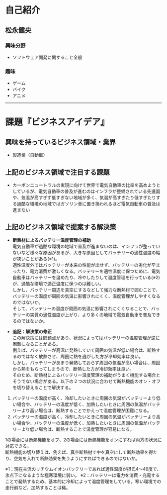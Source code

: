 # 自己紹介

## 松永健央

### 興味分野

- ソフトウェア開発に関すること全般

### 趣味

- ゲーム
- バイク
- アニメ

* * *

# 課題『ビジネスアイデア』

## 興味を持っているビジネス領域・業界

- 製造業（自動車）

## 上記のビジネス領域で注目する課題

- カーボンニュートラルの実現に向けて世界で電気自動車の比率を高めようとしているが、電気自動車の普及が進むのはインフラが整備されている先進国や、気温が高すぎず低すぎない地域が多く、気温が高すぎたり低すぎたりする過酷な環境の地域ではガソリン車に置き換われるほど電気自動車の普及は進まない

## 上記のビジネス領域で提案する解決策

- **断熱材によるバッテリー温度管理の補助**  
電気自動車が過酷な環境の地域で普及が進まないのは、インフラが整っていないなど様々な原因があるが、大きな原因としてバッテリーの適性温度の幅が狭いことがある(※1)。  
適性温度外ではバッテリーが本来の性能が出せず、バッテリーの劣化が早まったり、電力消費が激しくなる。バッテリーを適性温度に保つために、電気自動車はバッテリーを温めたり、冷やしたりして温度管理を行っている(※2)が、過酷な環境で適正温度に保つのは難しい。    
しかし、バッテリー周辺を真空にするなどして強力な断熱材で囲むことで、バッテリーの温度が周囲の気温に影響されにくく、温度管理がしやすくなるのではないか。  
そして、バッテリーの温度が周囲の気温に影響されにくくなることで、バッテリーの実質の適性温度が上がり、より多くの地域で電気自動車を普及できるのではないか。

- **追記：解決策の修正**    
この解決策には問題点があり、状況によってはバッテリーの温度管理が逆に困難になることがある。  
例えば、バッテリーが高温に発熱していて周囲の気温が低い場合は、断熱するのではなく放熱させ、周囲に熱を逃がした方が冷却効率は良い。  
しかし、バッテリーがあまり発熱しておらず周囲の気温が高い場合は、周囲から熱をもらってしまうので、断熱した方が冷却効率は良い。  
そのため、断熱材によるバッテリー温度管理の補助がうまく機能する場合とそうでない場合がある。以下の２つの状況に合わせて断熱機能のオン・オフを切り替えることで解決する。  
1. バッテリーの温度が高く、冷却したいときに周囲の気温がバッテリーより低い場合や、バッテリーの温度が低く、加熱したいときに周囲の気温がバッテリーより高い場合は、断熱することでかえって温度管理が困難になる。  
2. バッテリーの温度が高く、冷却したいときに周囲の気温がバッテリーより高い場合や、バッテリーの温度が低く、加熱したいときに周囲の気温がバッテリーより低い場合は、断熱することで温度管理が容易になる。

1の場合には断熱機能をオフ、2の場合には断熱機能をオンにすれば両方の状況に対応できる。  
断熱機能の切り替えは、例えば、真空断熱材で中を真空にして断熱効果を得たり、空気を入れて断熱効果を失うようにすればできるのではないか。

※1：現在主流のリチウムイオンバッテリーであれば適性温度が摂氏4〜46度で、氷点下になるような極寒環境に弱い。
※2：バッテリーは電力を消費・充電することで発熱するため、基本的に冷却によって温度管理をしている。寒い環境での走行前など、加熱することは稀。


